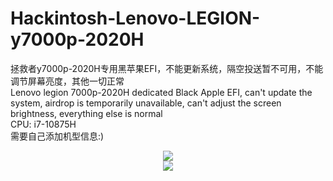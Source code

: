 # Hackintosh-Lenovo-LEGION-y7000p-2020H
拯救者y7000p-2020H专用黑苹果EFI，不能更新系统，隔空投送暂不可用，不能调节屏幕亮度，其他一切正常<br>
Lenovo legion 7000p-2020H dedicated Black Apple EFI, can't update the system, airdrop is temporarily unavailable, can't adjust the screen brightness, everything else is normal<br>
CPU: i7-10875H<br>需要自己添加机型信息:)
<!-- ![截屏2023-02-26 19 08 05](https://user-images.githubusercontent.com/52237728/221407012-7a83ad2e-19ce-44f6-8770-fb1d10e54454.png)
![截屏2023-02-26 19 07 58](https://user-images.githubusercontent.com/52237728/221407016-76f04da7-94a3-4ec6-9d88-8c2fdd0e708b.png) -->
<div align=center><img src="https://user-images.githubusercontent.com/52237728/221407012-7a83ad2e-19ce-44f6-8770-fb1d10e54454.png"></div>
<div align=center><img src="https://user-images.githubusercontent.com/52237728/221407016-76f04da7-94a3-4ec6-9d88-8c2fdd0e708b.png"></div>
